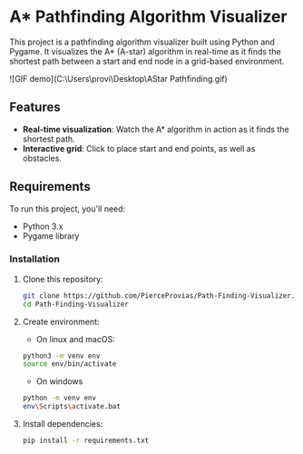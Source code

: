 # A* Pathfinding Algorithm Visualizer

This project is a pathfinding algorithm visualizer built using Python and Pygame. It visualizes the A* (A-star) algorithm in real-time as it finds the shortest path between a start and end node in a grid-based environment.

![GIF demo](C:\Users\provi\Desktop\AStar Pathfinding.gif)

## Features

- **Real-time visualization**: Watch the A* algorithm in action as it finds the shortest path.
- **Interactive grid**: Click to place start and end points, as well as obstacles.

## Requirements

To run this project, you'll need:

- Python 3.x
- Pygame library

### Installation

1. Clone this repository:
   ```bash
   git clone https://github.com/PierceProvias/Path-Finding-Visualizer.git
   cd Path-Finding-Visualizer


2. Create environment:
    - On linux and macOS:
    ```bash 
    python3 -m venv env
    source env/bin/activate
    ```
    - On windows
    ```bash
    python -m venv env
    env\Scripts\activate.bat
    ```

3. Install dependencies:
    ```bash
    pip install -r requirements.txt



